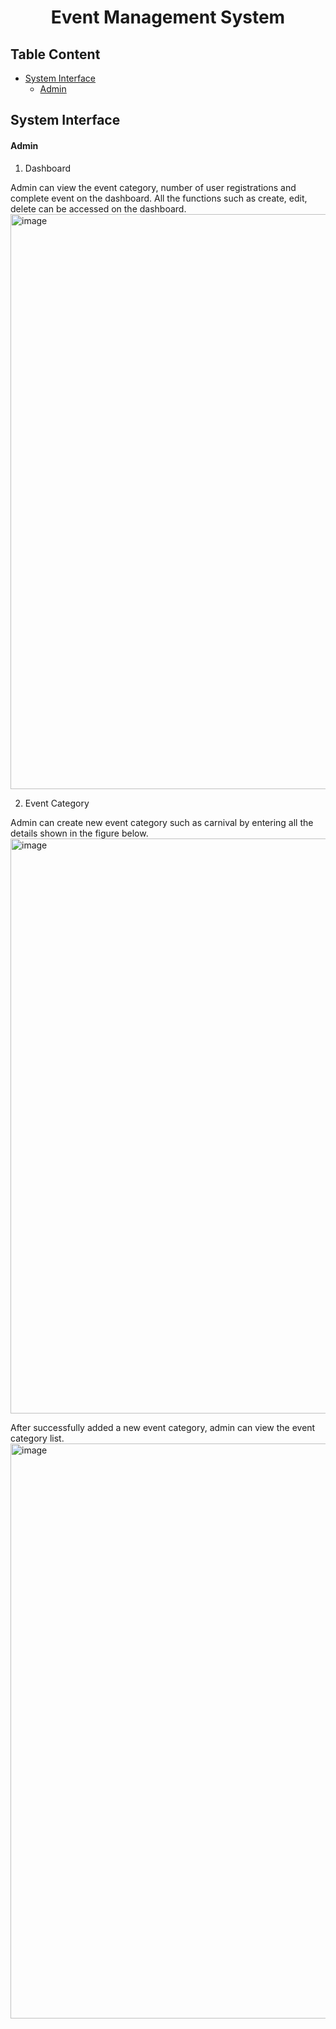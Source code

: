 <h1 align ='center'>Event Management System</h1>

## Table Content
- [System Interface](#system-interface)
  - [Admin](#Admin)

<h2>System Interface</h2>

<h4>Admin</h4>

1. Dashboard

Admin can view the event category, number of user registrations and complete event on the dashboard. All the functions such as create, edit, delete can be accessed on the dashboard. 
 <img width="920" alt="image" src="https://github.com/drshahizan/learn-django/blob/main/materials/assignment/submission/StaticIP/event/photo/1-dashboard.png">
 
2. Event Category

Admin can create new event category such as carnival by entering all the details shown in the figure below.
 <img width="920" alt="image" src="https://github.com/drshahizan/learn-django/blob/main/materials/assignment/submission/StaticIP/event/photo/2-Create%20event%20category.png">
 
After successfully added a new event category, admin can view the event category list.
 <img width="920" alt="image" src="https://github.com/drshahizan/learn-django/blob/main/materials/assignment/submission/StaticIP/event/photo/3-Event%20category.png">
